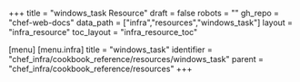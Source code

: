 +++
title = "windows_task Resource"
draft = false
robots = ""
gh_repo = "chef-web-docs"
data_path = ["infra","resources","windows_task"]
layout = "infra_resource"
toc_layout = "infra_resource_toc"

[menu]
  [menu.infra]
    title = "windows_task"
    identifier = "chef_infra/cookbook_reference/resources/windows_task"
    parent = "chef_infra/cookbook_reference/resources"
+++

<!-- The contents of this page are automatically generated from the windows_task.yaml file in the data directory. -->
<!-- To suggest a change, edit the https://github.com/chef/chef/blob/master/lib/chef/resource/windows_task.rb file
      and submit a pull request to the https://github.com/chef/chef repository. -->
